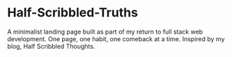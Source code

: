 # Half-Scribbled-Truths
A minimalist landing page built as part of my return to full stack web development. One page, one habit, one comeback at a time. Inspired by my blog, Half Scribbled Thoughts.
